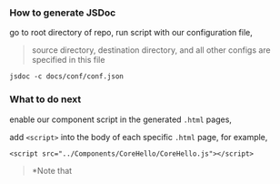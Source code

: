 ### How to generate JSDoc

go to root directory of repo, run script with our configuration file,
> source directory, destination directory, and all other configs are specified in this file
```
jsdoc -c docs/conf/conf.json
```

### What to do next

enable our component script in the generated `.html` pages,

add `<script>` into the body of each specific `.html` page, for example,
```
<script src="../Components/CoreHello/CoreHello.js"></script>
```
> *Note that <script> must be added outside of <div>, it'd be good to add at the end of a </div>

then open the generated `CoreHello.html`, search for keyword `"section-examples"`,

copy the example code we have inside `<pre><code>`, and paste it below,
```
<div class="section-examples">
<h5>Example</h5>

    <pre class="prettyprint"><code>&lt;core-hello lang="es" rainbow> Peter &lt;/core-hello></code></pre>
    <core-hello lang="es" rainbow> Peter </core-hello>
</div>
```

### Shortcut paste board

##### CoreHello.html
```
<div class="section-examples">
<h5>Example</h5>

    <pre class="prettyprint"><code>&lt;core-hello lang="es" rainbow> Peter &lt;/core-hello></code></pre>
    <core-hello lang="es" rainbow> Peter </core-hello>

</div>
<script src="../Components/CoreHello/CoreHello.js"></script>
```

##### CustomButton.html
```
<div class="section-examples">
<h5>Examples</h5>

    <pre class="prettyprint"><code>&lt;custom-button onclick="alert('Hello world!')">Button&lt;/custom-button></code></pre>
    <custom-button onclick="alert('Hello world!')">Button</custom-button>

    <pre class="prettyprint"><code>&lt;custom-button rounded>Click Me&lt;/custom-button></code></pre>
    <custom-button rounded>Click Me</custom-button>

    <pre class="prettyprint"><code>&lt;custom-button theme="pink-lemonade" active-background-color="#ff34b3">Click Me&lt;/custom-button></code></pre>
    <custom-button theme="pink-lemonade" active-background-color="#ff34b3">Click Me</custom-button>

</div>
<script src="../Components/CustomButton/CustomButton.js"></script>
```

##### CustomPopover.html
```
<div class="section-examples">
<h5>Examples</h5>

    <pre class="prettyprint"><code>&lt;custom-button id='defaultBtn'>&lt;custom-popover anchor='defaultBtn'>Popover Body Text&lt;/custom-popover>Click Me&lt;/custom-button></code></pre>
    <custom-button id='defaultBtn'><custom-popover anchor='defaultBtn'>Popover Body Text</custom-popover>Click Me</custom-button>

    <pre class="prettyprint"><code>&lt;custom-button id='topBtn'>&lt;custom-popover anchor='topBtn' placement='top'>Popover Body Text&lt;/custom-popover>Click Me&lt;/custom-button></code></pre>
    <custom-button id='topBtn'><custom-popover anchor='topBtn' placement='top'>Popover Body Text</custom-popover>Click Me</custom-button>

    <pre class="prettyprint"><code>&lt;custom-button class="btn-warning" id='btnWarning'>&lt;custom-popover class='btn-warning' anchor='btnWarning' placement='top'>Popover Body Text&lt;/custom-popover>Warning&lt;/custom-button></code></pre>
    <custom-button class="btn-warning" id='btnWarning'><custom-popover class='btn-warning' anchor='btnWarning' placement='top'>Popover Body Text</custom-popover>Warning</custom-button>

</div>
<script src='../Components/CustomButton/CustomButton.js'></script>
<script src='../Components/CustomPopover/CustomPopover.js'></script>
```

##### CustomSlider.html
```
<div class="section-examples">
<h5>Examples</h5>

    <pre class="prettyprint"><code>&lt;custom-slider min="5" max="105" value="50">&lt;/custom-slider></code></pre>
    <custom-slider min="5" max="105" value="50"></custom-slider>

    <pre class="prettyprint"><code>&lt;custom-slider min="5" max="105" value="50" disabled>&lt;/custom-slider></code></pre>
    <custom-slider min="5" max="105" value="50" disabled></custom-slider>

    <pre class="prettyprint"><code>&lt;custom-slider min="5" max="105" value="50" size="L" showinput>&lt;/custom-slider></code></pre>
    <custom-slider min="5" max="105" value="50" size="L" showinput></custom-slider>

</div>
<script src="../Components/CustomSlider/CustomSlider.js"></script>
```